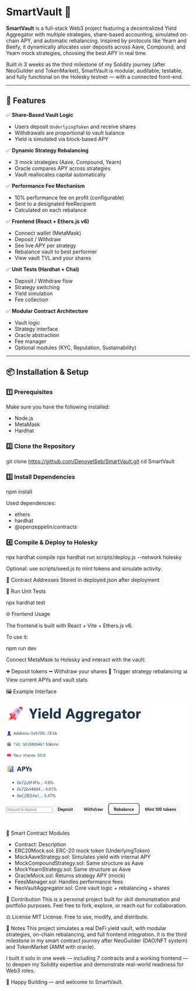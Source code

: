 # SmartVault 🧠

**SmartVault** is a full-stack Web3 project featuring a decentralized Yield Aggregator with multiple strategies, share-based accounting, simulated on-chain APY, and automatic rebalancing. Inspired by protocols like Yearn and Beefy, it dynamically allocates user deposits across Aave, Compound, and Yearn mock strategies, choosing the best APY in real time.

Built in 3 weeks as the third milestone of my Solidity journey (after NeoGuilder and TokenMarket), SmartVault is modular, auditable, testable, and fully functional on the Holesky testnet — with a connected front-end.

---

## 🚀 Features

✅ **Share-Based Vault Logic**  
- Users deposit `UnderlyingToken` and receive shares  
- Withdrawals are proportional to vault balance  
- Yield is simulated via block-based APY

✅ **Dynamic Strategy Rebalancing**  
- 3 mock strategies (Aave, Compound, Yearn)  
- Oracle compares APY across strategies  
- Vault reallocates capital automatically

✅ **Performance Fee Mechanism**  
- 10% performance fee on profit (configurable)  
- Sent to a designated feeRecipient  
- Calculated on each rebalance

✅ **Frontend (React + Ethers.js v6)**  
- Connect wallet (MetaMask)  
- Deposit / Withdraw  
- See live APY per strategy  
- Rebalance vault to best performer  
- View vault TVL and your shares

✅ **Unit Tests (Hardhat + Chai)**  
- Deposit / Withdraw flow  
- Strategy switching  
- Yield simulation  
- Fee collection

✅ **Modular Contract Architecture**  
- Vault logic  
- Strategy interface  
- Oracle abstraction  
- Fee manager  
- Optional modules (KYC, Reputation, Sustainability)

---

## 📦 Installation & Setup

### 1️⃣ Prerequisites

Make sure you have the following installed:

- Node.js  
- MetaMask  
- Hardhat

### 2️⃣ Clone the Repository

git clone https://github.com/DenoyelSeb/SmartVault.git
cd SmartVault

### 3️⃣ Install Dependencies

npm install

Used dependencies:
- ethers
- hardhat
- @openzeppelin/contracts

### 4️⃣ Compile & Deploy to Holesky

npx hardhat compile
npx hardhat run scripts/deploy.js --network holesky

Optional: use scripts/seed.js to mint tokens and simulate activity.


🔗 Contract Addresses
Stored in deployed.json after deployment


🧪 Run Unit Tests

npx hardhat test


🌐 Frontend Usage

The frontend is built with React + Vite + Ethers.js v6.

To use it:

npm run dev

Connect MetaMask to Holesky and interact with the vault:

➕ Deposit tokens
➖ Withdraw your shares
🔄 Trigger strategy rebalancing
📊 View current APYs and vault stats

🖼️ Example Interface

![Frontend Screenshot](./Screenshot_frontend.png)

🧩 Smart Contract Modules
- Contract:	                    Description
- ERC20Mock.sol:	            ERC-20 mock token (UnderlyingToken)
- MockAaveStrategy.sol:	        Simulates yield with internal APY
- MockCompoundStrategy.sol:	    Same structure as Aave
- MockYearnStrategy.sol:	    Same structure as Aave
- OracleMock.sol:	            Returns strategy APY (mock)
- FeesManager.sol:	            Handles performance fees
- NeoVaultAggregator.sol:	    Core vault logic + rebalancing + shares


🤝 Contribution
This is a personal project built for skill demonstration and portfolio purposes.
Feel free to fork, explore, or reach out for collaboration.

⚖️ License
MIT License. Free to use, modify, and distribute.

📢 Notes
This project simulates a real DeFi yield vault, with modular strategies, on-chain rebalancing, and full frontend integration.
It is the third milestone in my smart contract journey after NeoGuilder (DAO/NFT system) and TokenMarket (AMM with oracle).

I built it solo in one week — including 7 contracts and a working frontend — to deepen my Solidity expertise and demonstrate real-world readiness for Web3 roles.

🚀 Happy Building — and welcome to SmartVault.